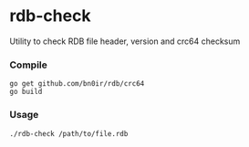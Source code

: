# rdb-check
Utility to check RDB file header, version and crc64 checksum

### Compile
```
go get github.com/bn0ir/rdb/crc64
go build
```

### Usage
```
./rdb-check /path/to/file.rdb
```
